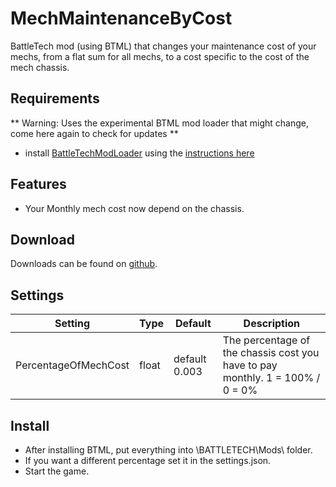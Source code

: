 # MechMaintenanceByCost
BattleTech mod (using BTML) that changes your maintenance cost of your mechs, from a flat sum for all mechs, to a cost specific to the cost of the mech chassis.

## Requirements
** Warning: Uses the experimental BTML mod loader that might change, come here again to check for updates **

* install [BattleTechModLoader](https://github.com/Mpstark/BattleTechModLoader/releases) using the [instructions here](https://github.com/Mpstark/BattleTechModLoader)

## Features
- Your Monthly mech cost now depend on the chassis.

## Download

Downloads can be found on [github](https://github.com/Morphyum/MechMaintenanceByCost/releases).

## Settings
Setting | Type | Default | Description
--- | --- | --- | ---
PercentageOfMechCost | float | default 0.003 | The percentage of the chassis cost you have to pay monthly. 1 = 100% / 0 = 0%
    
## Install
- After installing BTML, put  everything into \BATTLETECH\Mods\ folder.
- If you want a different percentage set it in the settings.json.
- Start the game.
